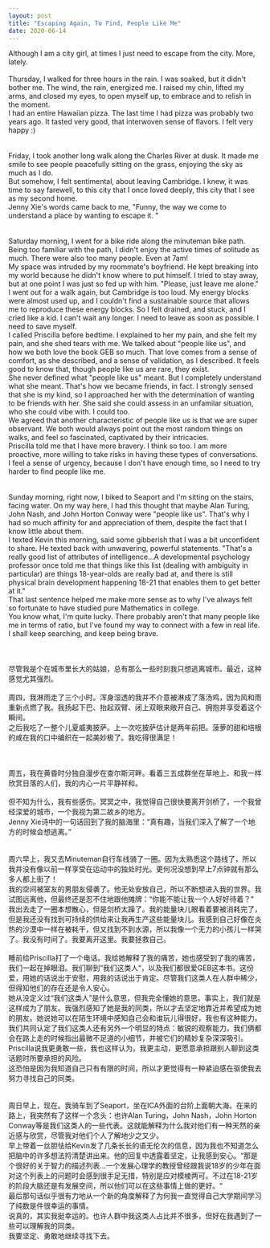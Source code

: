```yaml
---
layout: post
title: "Escaping Again, To Find, People Like Me"
date: 2020-06-14
---
```


Although I am a city girl, at times I just need to escape from the city. More, lately. <br/>
<br/>
Thursday, I walked for three hours in the rain. I was soaked, but it didn't bother me. The wind, the rain, energized me. I raised my chin, lifted my arms, and closed my eyes, to open myself up, to embrace and to relish in the moment. <br/>
I had an entire Hawaiian pizza. The last time I had pizza was probably two years ago. It tasted very good, that interwoven sense of flavors. I felt very happy :) <br/>
<br/>
<br/>
Friday, I took another long walk along the Charles River at dusk. It made me smile to see people peacefully sitting on the grass, enjoying the sky as much as I do. <br/>
But somehow, I felt sentimental, about leaving Cambridge. I knew, it was time to say farewell, to this city that I once loved deeply, this city that I see as my second home. <br/>
Jenny Xie's words came back to me, "Funny, the way we come to understand a place by wanting to escape it. " <br/>
<br/>
<br/>
Saturday morning, I went for a bike ride along the minuteman bike path. Being too familiar with the path, I didn't enjoy the active times of solitude as much. There were also too many people. Even at 7am! <br/>
My space was intruded by my roommate's boyfriend. He kept breaking into my world because he didn't know where to put himself. I tried to stay away, but at one point I was just so fed up with him. "Please, just leave me alone." <br/>
I went out for a walk again, but Cambridge is too loud. My energy blocks were almost used up, and I couldn't find a sustainable source that allows me to reproduce these energy blocks. So I felt drained, and stuck, and I cried like a kid. I can't wait any longer. I need to leave as soon as possible. I need to save myself. <br/>
I called Priscilla before bedtime. I explained to her my pain, and she felt my pain, and she shed tears with me. We talked about "people like us", and how we both love the book GEB so much. That love comes from a sense of comfort, as she described, and a sense of validation, as I described. It feels good to know that, though people like us are rare, they exist. <br/>
She never defined what "people like us" meant. But I completely understand what she meant. That's how we became friends, in fact. I strongly sensed that she is my kind, so I approached her with the determination of wanting to be friends with her. She said she could assess in an unfamilar situation, who she could vibe with. I could too. <br/>
We agreed that another characteristic of people like us is that we are super observant. We both would always point out the most random things on walks, and feel so fascinated, captivated by their intricacies. <br/>
Priscilla told me that I have more bravery. I think so too. I am more proactive, more willing to take risks in having these types of conversations. <br/>
I feel a sense of urgency, because I don't have enough time, so I need to try harder to find people like me. <br/>
<br/>
<br/>
Sunday morning, right now, I biked to Seaport and I'm sitting on the stairs, facing water. On my way here, I had this thought that maybe Alan Turing, John Nash, and John Horton Conway were "people like us". That's why I had so much affinity for and appreciation of them, despite the fact that I know little about them. <br/>
I texted Kevin this morning, said some gibberish that I was a bit unconfident to share. He texted back with unwavering, powerful statements. "That's a really good list of attributes of intelligence...A developmental psychology professor once told me that things like this list (dealing with ambiguity in particular) are things 18-year-olds are really bad at, and there is still physical brain development happening 18-21 that enables them to get better at it." <br/>
That last sentence helped me make more sense as to why I've always felt so fortunate to have studied pure Mathematics in college. <br/>
You know what, I'm quite lucky. There probably aren't that many people like me in terms of ratio, but I've found my way to connect with a few in real life. <br/>
I shall keep searching, and keep being brave. <br/>
<br/>
<br/>
<br/>
尽管我是个在城市里长大的姑娘，总有那么一些时刻我只想逃离城市。最近，这种感觉尤其强烈。<br/>
<br/>
周四，我淋雨走了三个小时。浑身湿透的我并不介意被淋成了落汤鸡，因为风和雨重新点燃了我。我扬起下巴、抬起双臂、闭上双眼来敞开自己、拥抱并享受着这个瞬间。<br/>
之后我吃了一整个儿夏威夷披萨。上一次吃披萨估计是两年前把。菠萝的甜和培根的咸在我的口中编织在一起美妙极了。我吃得很满足！<br/>
<br/>
<br/>
<br/>
周五，我在黄昏时分独自漫步在查尔斯河畔。看着三五成群坐在草地上、和我一样欣赏日落的人们，我的内心一片平静祥和。<br/>
<br/>
但不知为什么，我有些感伤。冥冥之中，我觉得自己很快要离开剑桥了，一个我曾经深爱的城市，一个我视为第二故乡的地方。<br/>
Jenny Xie诗中的一句话回到了我的脑海里：“真有趣，当我们深入了解了一个地方的时候会想逃离。” <br/>
<br/>
<br/>
周六早上，我又去Minuteman自行车线骑了一圈。因为太熟悉这个路线了，所以我并没有像以前一样享受在运动中的独处时光。更何况没想到早上7点钟就有那么多人都上街了！<br/>
我的空间被室友的男朋友侵袭了。他无处安放自己，所以不断想进入我的世界。我试图远离他，但最终还是忍不住地跟他摊牌：“你能不能让我一个人好好待着？” <br/>
我出去走了一圈本想散心，但是剑桥太躁了。我的能量块儿眼看着要被消耗完了，但是我还没有找到可持续的供给来让我再生产这些能量块儿。我感到自己好像在炎热的沙漠中一样在被耗干，但又找到不到水源，所以我像一个无力的小孩儿一样哭了。我没有时间了。我要离开这里。我要拯救自己。<br/>
<br/>
睡前给Priscilla打了一个电话。我给她解释了我的痛苦，她也感受到了我的痛苦，我们一起在掉眼泪。我们聊到“我们这类人“，以及我们都很爱GEB这本书。这份爱，用她的话说出于安慰，用我的话说出于肯定。尽管我们这类人在人群中稀少，但得知他们的存在还是令人安心。<br/>
她从没定义过“我们这类人”是什么意思，但我完全懂她的意思。事实上，我们就是这样成为了朋友。我强烈感知了她是我的同类，所以才去坚定地靠近并希望成为她的朋友。她说她可以在陌生环境中感知自己会和谁玩儿得很好，我也有这种能力。<br/>
我们共同认定了我们这类人还有另外一个明显的特点：敏锐的观察能力。我们俩都会在路上走的时候指出最微不足道的小细节，并被它们的精妙复杂深深吸引。<br/>
Priscilla说我更勇敢一些，我也这样认为。我更主动，更愿意承担跟别人聊到这类话题时所要承担的风险。<br/>
这恐怕是因为我知道自己只有有限的时间，所以才更觉得有一种紧迫感在驱使我去努力寻找自己的同类。<br/>
<br/>
<br/>
周日早上，现在。我骑车到了Seaport，坐在ICA外面的台阶上面朝大海。在来的路上，我突然有了这样一个念头：也许Alan Turing，John Nash，John Horton Conway等是我们这类人的一些代表。这就能解释为什么我对他们有一种天然的亲近感与欣赏，尽管我对他们个人了解地少之又少。<br/>
早上带着一丝胆怯给Kevin发了几条长长的语无伦次的信息，因为我也不知道怎么把脑中的许多想法捋清楚讲出来。他的回复中透露着坚定，让我感到安心。“那是个很好的关于智力的描述列表...一个发展心理学的教授曾经跟我说18岁的少年在面对这个列表上的问题时会感到很手足无措，特别是应对模棱两可。不过在18-21岁的阶段大脑还是有发展空间，所以他们可以在这些事情上做的更好。“ <br/>
最后那句话似乎很有力地从一个新的角度解释了为何我一直觉得自己大学期间学习了纯数是件很幸运的事情。<br/>
说真的，其实我挺幸运的。也许人群中我这类人占比并不很多，但好在我遇到了一些可以理解我的同类。<br/>
我要坚定、勇敢地继续寻找下去。<br/>
